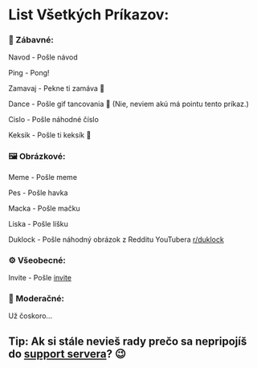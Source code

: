 # List Všetkých Príkazov:

### 🤪 Zábavné: 

 Navod - Pošle návod
 
 Ping - Pong!
 
 Zamavaj - Pekne ti zamáva 👋 
 
 Dance - Pošle gif tancovania 🕺 (Nie, neviem akú má pointu tento príkaz.)
 
 Cislo - Pošle náhodné číslo
 
 Keksik - Pošle ti keksík 🍪

### 🖼️ Obrázkové:

 Meme - Pošle meme
 
 Pes - Pošle havka
 
 Macka - Pošle mačku
  
 Liska - Pošle líšku 
 
 Duklock - Pošle náhodný obrázok z Redditu YouTubera [r/duklock](https://reddit.com/r/duklock)

### ⚙️ Všeobecné:

Invite - Pošle [invite](https://discord.com/oauth2/authorize?client_id=756499833577013288&scope=bot&permissions=8)

### 🔨 Moderačné: 

Už čoskoro...

## Tip: Ak si stále nevieš rady prečo sa nepripojíš do [support servera](https://discord.gg/fRGSmns)? 😉
